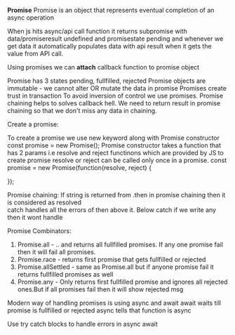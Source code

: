 **Promise**
Promise is an object that represents eventual completion of an async operation

When js hits async/api call function it returns subpromise with data/promiseresult undefined and promisestate pending and whenever we get data it automatically populates data with api result when it gets the value from API call.

Using promises we can **attach** callback function to promise object

Promise has 3 states pending, fullfilled, rejected
Promise objects are immutable - we cannot alter OR mutate the data in promise
Promises create trust in transaction
To avoid inversion of control we use promises.
Promise chaining helps to solves callback hell. We need to return result in promise chaining so that we don't miss any data in chaining.


Create a promise:

To create a promise we use new keyword along with Promise constructor
 const promise = new Promise();
Promise constructor takes a function that has 2 params i.e resolve and reject functinons which
are provided by JS to create promise
resolve or reject can be called only once in a promise.
 const promise = new Promise(function(resolve, reject) {

 });

Promise chaining:
If string is returned from .then in promise chaining then it is considered as resolved  
catch handles all the errors of then above it. Below catch if we write any then it wont handle


Promise Combinators:
1. Promise.all - .. and returns all fullfilled promises. If any one promise fail then it will fail all promises.
2. Promise.race - returns first promise that gets fullfilled or rejected
3. Promise.allSettled - same as Promise.all but if anyone promise fail it returns fullfilled promises as well
4. Promise.any - Only returns first fullfilled promise and ignores all rejected ones.But if all promises fail then it will show rejected msg


Modern way of handling promises is using async and await
await waits till promise is fullfilled or rejected
async tells that function is async

Use try catch blocks to handle errors in async await